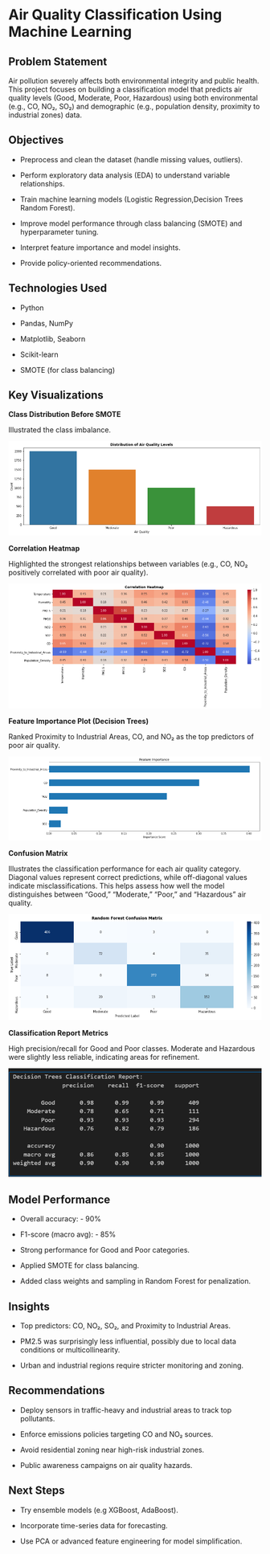 # Air Quality Classification Using Machine Learning

## Problem Statement

Air pollution severely affects both environmental integrity and public health. This project focuses on building a classification model that predicts air quality levels (Good, Moderate, Poor, Hazardous) using both environmental (e.g., CO, NO₂, SO₂) and demographic (e.g., population density, proximity to industrial zones) data.

## Objectives

- Preprocess and clean the dataset (handle missing values, outliers).

- Perform exploratory data analysis (EDA) to understand variable relationships.

- Train machine learning models (Logistic Regression,Decision Trees Random Forest).

- Improve model performance through class balancing (SMOTE) and hyperparameter tuning.

- Interpret feature importance and model insights.

- Provide policy-oriented recommendations.

## Technologies Used

- Python

- Pandas, NumPy

- Matplotlib, Seaborn

- Scikit-learn

- SMOTE (for class balancing)

## Key Visualizations

**Class Distribution Before SMOTE**

Illustrated the class imbalance.

![Distribution of Air Quality Levels](visuals/Distribution%20of%20Air%20Quality%20Levels.png)


**Correlation Heatmap**

Highlighted the strongest relationships between variables (e.g., CO, NO₂ positively correlated with poor air quality).

![Correlation Heatmap](visuals/Correlation%20Heatmap.png)


**Feature Importance Plot (Decision Trees)**

Ranked Proximity to Industrial Areas, CO, and NO₂ as the top predictors of poor air quality.

![Feature Importance](visuals/Feature%20Importance.png)

**Confusion Matrix**

Illustrates the classification performance for each air quality category. Diagonal values represent correct predictions, while off-diagonal values indicate misclassifications. This helps assess how well the model distinguishes between “Good,” “Moderate,” “Poor,” and “Hazardous” air quality.

![Confusion Matrix](visuals/Confusion%20matrix.png)


**Classification Report Metrics**

High precision/recall for Good and Poor classes. Moderate and Hazardous were slightly less reliable, indicating areas for refinement.

![Classification Report](visuals/Classification%20Report.png)

## Model Performance

- Overall accuracy: - 90%

- F1-score (macro avg): - 85%

- Strong performance for Good and Poor categories.

- Applied SMOTE for class balancing.

- Added class weights and sampling in Random Forest for penalization.

## Insights

- Top predictors: CO, NO₂, SO₂, and Proximity to Industrial Areas.

- PM2.5 was surprisingly less influential, possibly due to local data conditions or multicollinearity.

- Urban and industrial regions require stricter monitoring and zoning.

## Recommendations

- Deploy sensors in traffic-heavy and industrial areas to track top pollutants.

- Enforce emissions policies targeting CO and NO₂ sources.

- Avoid residential zoning near high-risk industrial zones.

- Public awareness campaigns on air quality hazards.

## Next Steps

- Try ensemble models (e.g XGBoost, AdaBoost).

- Incorporate time-series data for forecasting.

- Use PCA or advanced feature engineering for model simplification.